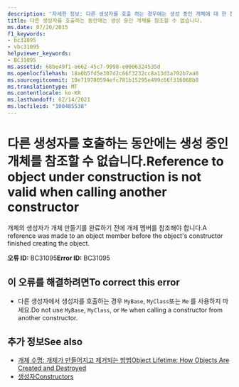 ```yaml
---
description: '자세한 정보: 다른 생성자를 호출 하는 경우에는 생성 중인 개체에 대 한 참조를 사용할 수 없습니다.'
title: 다른 생성자를 호출하는 동안에는 생성 중인 개체를 참조할 수 없습니다.
ms.date: 07/20/2015
f1_keywords:
- bc31095
- vbc31095
helpviewer_keywords:
- BC31095
ms.assetid: 68be49f1-e662-45c7-9998-e0006324535d
ms.openlocfilehash: 18a0b5fd5e307d2c66f3232cc8a13d3a702b7aa0
ms.sourcegitcommit: 10e719780594efc781b15295e499c66f316068b8
ms.translationtype: MT
ms.contentlocale: ko-KR
ms.lasthandoff: 02/14/2021
ms.locfileid: "100485538"
---
```

# <a name="reference-to-object-under-construction-is-not-valid-when-calling-another-constructor"></a><span data-ttu-id="9c5ee-103">다른 생성자를 호출하는 동안에는 생성 중인 개체를 참조할 수 없습니다.</span><span class="sxs-lookup"><span data-stu-id="9c5ee-103">Reference to object under construction is not valid when calling another constructor</span></span>

<span data-ttu-id="9c5ee-104">개체의 생성자가 개체 만들기를 완료하기 전에 개체 멤버를 참조해야 합니다.</span><span class="sxs-lookup"><span data-stu-id="9c5ee-104">A reference was made to an object member before the object's constructor finished creating the object.</span></span>  
  
 <span data-ttu-id="9c5ee-105">**오류 ID:** BC31095</span><span class="sxs-lookup"><span data-stu-id="9c5ee-105">**Error ID:** BC31095</span></span>  
  
## <a name="to-correct-this-error"></a><span data-ttu-id="9c5ee-106">이 오류를 해결하려면</span><span class="sxs-lookup"><span data-stu-id="9c5ee-106">To correct this error</span></span>  
  
- <span data-ttu-id="9c5ee-107">다른 생성자에서 생성자를 호출하는 경우 `MyBase`, `MyClass`또는 `Me` 를 사용하지 마세요.</span><span class="sxs-lookup"><span data-stu-id="9c5ee-107">Do not use `MyBase`, `MyClass`, or `Me` when calling a constructor from another constructor.</span></span>  
  
## <a name="see-also"></a><span data-ttu-id="9c5ee-108">추가 정보</span><span class="sxs-lookup"><span data-stu-id="9c5ee-108">See also</span></span>

- [<span data-ttu-id="9c5ee-109">개체 수명: 개체가 만들어지고 제거되는 방법</span><span class="sxs-lookup"><span data-stu-id="9c5ee-109">Object Lifetime: How Objects Are Created and Destroyed</span></span>](../programming-guide/language-features/objects-and-classes/object-lifetime-how-objects-are-created-and-destroyed.md)
- [<span data-ttu-id="9c5ee-110">생성자</span><span class="sxs-lookup"><span data-stu-id="9c5ee-110">Constructors</span></span>](../programming-guide/concepts/object-oriented-programming.md#constructors)
